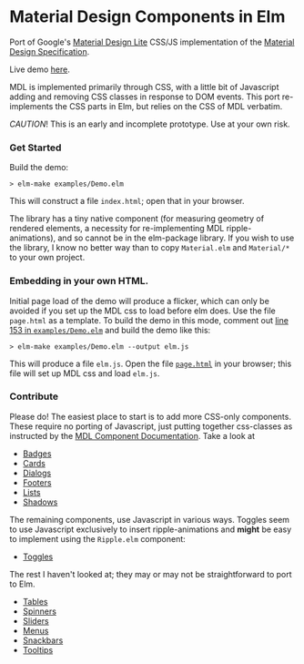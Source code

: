 # Material Design Components in Elm

Port of Google's
[Material Design Lite](https://www.getmdl.io/)
CSS/JS implementation of the
[Material Design Specification](https://www.google.com/design/spec/material-design/introduction.html).

Live demo 
[here](https://debois.github.io/elm-mdl/).

MDL is implemented primarily through CSS, with a little bit of Javascript
adding and removing CSS classes in response to DOM events. This port
re-implements the CSS parts in Elm, but relies on the CSS of MDL verbatim.

*CAUTION*! This is an early and incomplete prototype. Use at your own risk.


### Get Started

Build the demo:

    > elm-make examples/Demo.elm

This will construct a file `index.html`; open that in your browser.

The library has a tiny native component (for measuring geometry of rendered
  elements, a necessity for re-implementing MDL ripple-animations), and so
  cannot be in the elm-package library. If you wish to use the library, I
  know no better way than to copy `Material.elm` and `Material/*` to your
  own project. 

### Embedding in your own HTML. 

Initial page load of the demo will produce a flicker, which can only be 
avoided if you set up the MDL css to load before elm does. Use the file
`page.html` as a template. To build the demo in this mode, comment out 
[line 153 in `examples/Demo.elm`](https://github.com/debois/elm-mdl/blob/master/examples/Demo.elm#L153)
and build the demo like this: 

    > elm-make examples/Demo.elm --output elm.js

This will produce a file `elm.js`. Open the file 
[`page.html`](https://raw.githubusercontent.com/debois/elm-mdl/master/page.html) in your 
browser; this file will set up MDL css and load `elm.js`.

### Contribute

Please do! The easiest place to start is to add more CSS-only components. These require no porting of Javascript, just putting together css-classes as instructed by the [MDL Component Documentation](https://www.getmdl.io/components/index.html). Take a look at

 - [Badges](https://www.getmdl.io/components/index.html#badges-section)
 - [Cards](https://www.getmdl.io/components/index.html#cards-section)
 - [Dialogs](https://www.getmdl.io/components/index.html#dialog-section)
 - [Footers](https://www.getmdl.io/components/index.html#layout-section/footer)
 - [Lists](https://www.getmdl.io/components/index.html#lists-section)
 - [Shadows](https://github.com/google/material-design-lite/tree/v1.1.2/src/shadow)

The remaining components, use Javascript
in various ways. Toggles seem to use Javascript exclusively to insert ripple-animations and __might__ be easy to implement using the `Ripple.elm`
component:

 - [Toggles](https://www.getmdl.io/components/index.html#toggles-section)

The rest I haven't looked at; they may or may not be straightforward to port
to Elm.

 - [Tables](https://www.getmdl.io/components/index.html#tables-section)
 - [Spinners](https://www.getmdl.io/components/index.html#loading-section)
 - [Sliders](https://www.getmdl.io/components/index.html#sliders-section)
 - [Menus](https://www.getmdl.io/components/index.html#menus-section)
 - [Snackbars](https://www.getmdl.io/components/index.html#snackbar-section)
 - [Tooltips](https://www.getmdl.io/components/index.html#tooltips-section)
